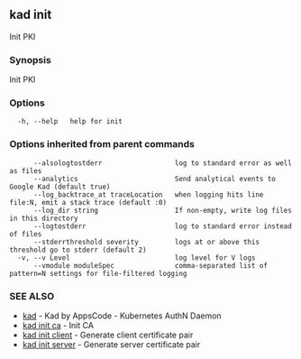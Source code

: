 ## kad init

Init PKI

### Synopsis


Init PKI

### Options

```
  -h, --help   help for init
```

### Options inherited from parent commands

```
      --alsologtostderr                  log to standard error as well as files
      --analytics                        Send analytical events to Google Kad (default true)
      --log_backtrace_at traceLocation   when logging hits line file:N, emit a stack trace (default :0)
      --log_dir string                   If non-empty, write log files in this directory
      --logtostderr                      log to standard error instead of files
      --stderrthreshold severity         logs at or above this threshold go to stderr (default 2)
  -v, --v Level                          log level for V logs
      --vmodule moduleSpec               comma-separated list of pattern=N settings for file-filtered logging
```

### SEE ALSO
* [kad](kad.md)	 - Kad by AppsCode - Kubernetes AuthN Daemon
* [kad init ca](kad_init_ca.md)	 - Init CA
* [kad init client](kad_init_client.md)	 - Generate client certificate pair
* [kad init server](kad_init_server.md)	 - Generate server certificate pair

